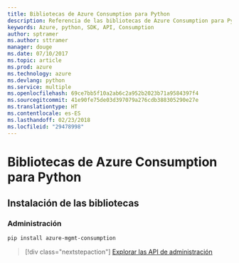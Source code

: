 ```yaml
---
title: Bibliotecas de Azure Consumption para Python
description: Referencia de las bibliotecas de Azure Consumption para Python
keywords: Azure, python, SDK, API, Consumption
author: sptramer
ms.author: sttramer
manager: douge
ms.date: 07/10/2017
ms.topic: article
ms.prod: azure
ms.technology: azure
ms.devlang: python
ms.service: multiple
ms.openlocfilehash: 69ce7bb5f10a2ab6c2a952b2023b71a9584397f4
ms.sourcegitcommit: 41e90fe75de03d397079a276cdb388305290e27e
ms.translationtype: HT
ms.contentlocale: es-ES
ms.lasthandoff: 02/23/2018
ms.locfileid: "29478998"
---
```

# <a name="azure-consumption-libraries-for-python"></a>Bibliotecas de Azure Consumption para Python

## <a name="install-the-libraries"></a>Instalación de las bibliotecas


### <a name="management"></a>Administración

```bash
pip install azure-mgmt-consumption
```
> [!div class="nextstepaction"]
> [Explorar las API de administración](/python/api/overview/azure/consumption/management)